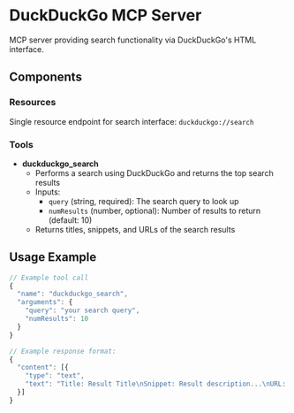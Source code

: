 # DuckDuckGo MCP Server

MCP server providing search functionality via DuckDuckGo's HTML interface.

## Components

### Resources
Single resource endpoint for search interface:
```duckduckgo://search```

### Tools
- **duckduckgo_search**
  - Performs a search using DuckDuckGo and returns the top search results
  - Inputs:
    - `query` (string, required): The search query to look up
    - `numResults` (number, optional): Number of results to return (default: 10)
  - Returns titles, snippets, and URLs of the search results

## Usage Example
```javascript
// Example tool call
{
  "name": "duckduckgo_search",
  "arguments": {
    "query": "your search query",
    "numResults": 10
  }
}

// Example response format:
{
  "content": [{
    "type": "text",
    "text": "Title: Result Title\nSnippet: Result description...\nURL: https://example.com\n\nTitle: Another Result\n..."
  }]
}
```
